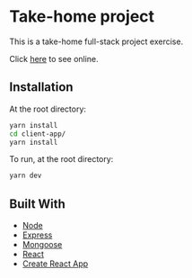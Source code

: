 # Take-home project

This is a take-home full-stack project exercise.

Click [here](https://candidate-test-khangarid.herokuapp.com/) to see online.

## Installation

At the root directory:

```bash
yarn install
cd client-app/
yarn install
```

To run, at the root directory:

```bash
yarn dev
```

## Built With

* [Node](https://nodejs.org/)
* [Express](http://expressjs.com)
* [Mongoose](https://mongoosejs.com)
* [React](https://reactjs.org/)
* [Create React App](https://facebook.github.io/create-react-app/)
